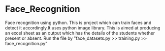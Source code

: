 # Face_Recognition
Face recognition using python.
    This is project which can train faces and detect it accordingly.It uses python image library.
    This is aimed at producing an excel sheet as an output which has the details of the students whether present or absent.
    Run the file by "face_datasets.py >> training.py >> face_recognition.py"
   
